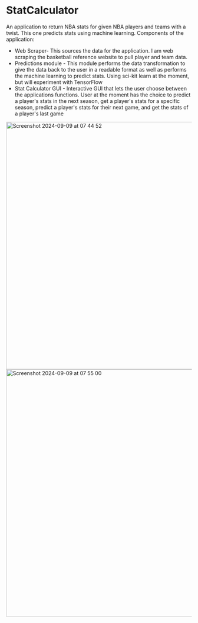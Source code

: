 # StatCalculator
An application to return NBA stats for given NBA players and teams with a twist. This one predicts stats using machine learning.
Components of the application:
- Web Scraper- This sources the data for the application. I am web scraping the basketball reference website to pull player and team data.
- Predictions module - This module performs the data transformation to give the data back to the user in a readable format as well as performs the machine learning to predict stats. Using sci-kit learn at the moment, but will experiment with TensorFlow
- Stat Calculator GUI - Interactive GUI that lets the user choose between the applications functions. User at the moment has the choice to predict a player's stats in the next season, get a player's stats for a specific season, predict a player's stats for their next game, and get the stats of a player's last game

<img width="669" alt="Screenshot 2024-09-09 at 07 44 52" src="https://github.com/user-attachments/assets/7fcca856-e411-4d27-b0f0-f5b6e90ce46f">

<img width="669" alt="Screenshot 2024-09-09 at 07 55 00" src="https://github.com/user-attachments/assets/0b50a87e-60b1-4db3-b787-d214d053be37">

